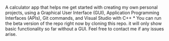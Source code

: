 A calculator app that helps me get started with creating my own personal projects, using a Graphical User Interface (GUI), Application Programming Interfaces (APIs), Git commands, and Visual Studio with C++
*
You can run the beta version of the repo right now by cloning this repo. it will only show basic functionality so far without a GUI. Feel free to contact me if any issues arise.
